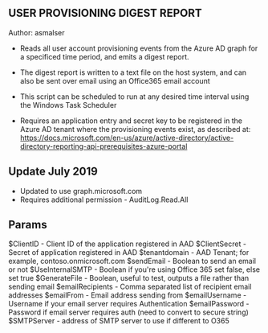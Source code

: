 ## USER PROVISIONING DIGEST REPORT

Author: asmalser

 - Reads all user account provisioning events from the Azure AD graph for a specificed time period, and emits a digest report.  

- The digest report is written to a text file on the host system, and can also be sent over email using an Office365 email account

- This script can be scheduled to run at any desired time interval using the Windows Task Scheduler

- Requires an application entry and secret key to be registered in the Azure AD tenant where the provisioning events exist, as described at:
 https://docs.microsoft.com/en-us/azure/active-directory/active-directory-reporting-api-prerequisites-azure-portal
 
 ## Update July 2019
- Updated to use graph.microsoft.com
- Requires additional permission - AuditLog.Read.All

## Params
$ClientID        - Client ID of the application registered in AAD
$ClientSecret    - Secret of application registered in AAD
$tenantdomain    - AAD Tenant; for example, contoso.onmicrosoft.com
$sendEmail       - Boolean to send an email or not
$UseInternalSMTP - Boolean if you're using Office 365 set false, else set true
$GenerateFile    - Boolean, useful to test, outputs a file rather than sending email
$emailRecipients - Comma separated list of recipient email addresses
$emailFrom       - Email address sending from
$emailUsername   - Username if your email server requires Authentication
$emailPassword   - Password if email server requires auth (need to convert to secure string)
$SMTPServer      - address of SMTP server to use if different to O365
